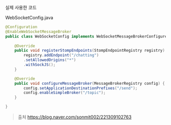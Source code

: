실제 사용한 코드

WebSocketConfig.java
```java
@Configuration
@EnableWebSocketMessageBroker
public class WebSocketConfig implements WebSocketMessageBrokerConfigurer {
	
    @Override
	public void registerStompEndpoints(StompEndpointRegistry registry) {
    	registry.addEndpoint("/chatting")
		.setAllowedOrigins("*")
        .withSockJS();
	}

	@Override
	public void configureMessageBroker(MessageBrokerRegistry config) {
		config.setApplicationDestinationPrefixes("/send"); 
        config.enableSimpleBroker("/topic");
	}

}

```

>출처
>https://blog.naver.com/sonmit002/221309102763